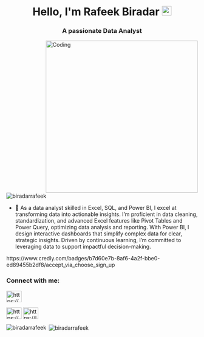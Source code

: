 <h1 align=center>Hello, I'm Rafeek Biradar <img src="https://media.giphy.com/media/hvRJCLFzcasrR4ia7z/giphy.gif" width="25px"></h1>

<h3 align="center">A passionate Data Analyst</h3>
<img align = "right" alt="Coding" width="400" src="https://raw.githubusercontent.com/gist/zeysert/bc8c0a4090c377a755dcc77bbeac66e4/raw/43f9b12677934c5d99499f6d9d574d30c86f979c/coding.gif">
<center>
<p align="left"> <img src="https://komarev.com/ghpvc/?username=biradarrafeek&label=Profile%20views&color=0e75b6&style=flat" alt="biradarrafeek" /> </p>
</center>

- 🌱 As a data analyst skilled in Excel, SQL, and Power BI, I excel at transforming data into actionable insights. I’m proficient in data cleaning, standardization, and advanced Excel features like Pivot Tables and Power Query, optimizing data analysis and reporting. With Power BI, I design interactive dashboards that simplify complex data for clear, strategic insights. Driven by continuous learning, I’m committed to leveraging data to support impactful decision-making.
<p>https://www.credly.com/badges/b7d60e7b-8af6-4a2f-bbe0-ed89455b2df8/accept_via_choose_sign_up </p>
<h3 align="left">Connect with me:</h3>
<p align="left">
<!-- <a href="https://linkedin.com/in/https://www.linkedin.com/in/rafeek-biradar-2975a41a7/" target="blank"><img align="center" src="https://raw.githubusercontent.com/rahuldkjain/github-profile-readme-generator/master/src/images/icons/Social/linked-in-alt.svg" alt="https://www.linkedin.com/in/rafeek-biradar-2975a41a7/" height="30" width="40" /></a> -->

  <a href="https://www.linkedin.com/in/rafeek-biradar-8ab2aa324/" target="blank"><img align="center" src="https://raw.githubusercontent.com/rahuldkjain/github-profile-readme-generator/master/src/images/icons/Social/linked-in-alt.svg" alt="https://www.linkedin.com/in/rafeek-biradar-2975a41a7/" height="30" width="40" /></a>
  
<a href="https://instagram.com/https://www.instagram.com/biradar_rafeek/" target="blank"><img align="center" src="https://raw.githubusercontent.com/rahuldkjain/github-profile-readme-generator/master/src/images/icons/Social/instagram.svg" alt="https://www.instagram.com/biradar_rafeek/" height="30" width="40" /></a>
<a href="https://www.leetcode.com/https://leetcode.com/biradar_rafeek/" target="blank"><img align="center" src="https://raw.githubusercontent.com/rahuldkjain/github-profile-readme-generator/master/src/images/icons/Social/leet-code.svg" alt="https://leetcode.com/biradar_rafeek/" height="30" width="40" /></a>
</p>

<!-- 
<h3 align="left">Languages and Tools:</h3>
<p align="left"> <a href="https://www.cprogramming.com/" target="_blank" rel="noreferrer"> <img src="https://raw.githubusercontent.com/devicons/devicon/master/icons/c/c-original.svg" alt="c" width="40" height="40"/> </a> <a href="https://www.w3schools.com/css/" target="_blank" rel="noreferrer"> <img src="https://raw.githubusercontent.com/devicons/devicon/master/icons/css3/css3-original-wordmark.svg" alt="css3" width="40" height="40"/> </a> <a href="https://www.w3.org/html/" target="_blank" rel="noreferrer"> <img src="https://raw.githubusercontent.com/devicons/devicon/master/icons/html5/html5-original-wordmark.svg" alt="html5" width="40" height="40"/> </a> <a href="https://www.java.com" target="_blank" rel="noreferrer"> <img src="https://raw.githubusercontent.com/devicons/devicon/master/icons/java/java-original.svg" alt="java" width="40" height="40"/> </a> <a href="https://developer.mozilla.org/en-US/docs/Web/JavaScript" target="_blank" rel="noreferrer"> <img src="https://raw.githubusercontent.com/devicons/devicon/master/icons/javascript/javascript-original.svg" alt="javascript" width="40" height="40"/> </a> <a href="https://reactjs.org/" target="_blank" rel="noreferrer"> <img src="https://raw.githubusercontent.com/devicons/devicon/master/icons/react/react-original-wordmark.svg" alt="react" width="40" height="40"/> </a> 
</p> 
-->

<p><img align="left" src="https://github-readme-stats.vercel.app/api/top-langs?username=biradarrafeek&show_icons=true&locale=en&layout=compact" alt="biradarrafeek" /></p>

<p>&nbsp;<img align="center" src="https://github-readme-stats.vercel.app/api?username=biradarrafeek&show_icons=true&locale=en" alt="biradarrafeek" /></p>
